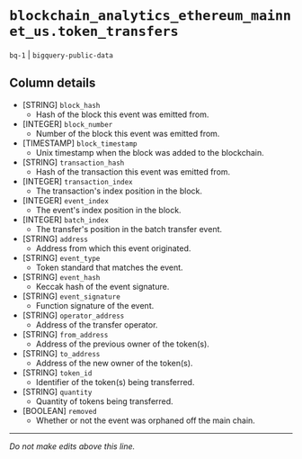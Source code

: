 # `blockchain_analytics_ethereum_mainnet_us.token_transfers`
`bq-1` | `bigquery-public-data`

## Column details
* [STRING]    `block_hash`
  - Hash of the block this event was emitted from.
* [INTEGER]   `block_number`
  - Number of the block this event was emitted from.
* [TIMESTAMP] `block_timestamp`
  - Unix timestamp when the block was added to the blockchain.
* [STRING]    `transaction_hash`
  - Hash of the transaction this event was emitted from.
* [INTEGER]   `transaction_index`
  - The transaction's index position in the block.
* [INTEGER]   `event_index`
  - The event's index position in the block.
* [INTEGER]   `batch_index`
  - The transfer's position in the batch transfer event.
* [STRING]    `address`
  - Address from which this event originated.
* [STRING]    `event_type`
  - Token standard that matches the event.
* [STRING]    `event_hash`
  - Keccak hash of the event signature.
* [STRING]    `event_signature`
  - Function signature of the event.
* [STRING]    `operator_address`
  - Address of the transfer operator.
* [STRING]    `from_address`
  - Address of the previous owner of the token(s).
* [STRING]    `to_address`
  - Address of the new owner of the token(s).
* [STRING]    `token_id`
  - Identifier of the token(s) being transferred.
* [STRING]    `quantity`
  - Quantity of tokens being transferred.
* [BOOLEAN]   `removed`
  - Whether or not the event was orphaned off the main chain.

-------------------------------------------------------------------------------
*Do not make edits above this line.*
